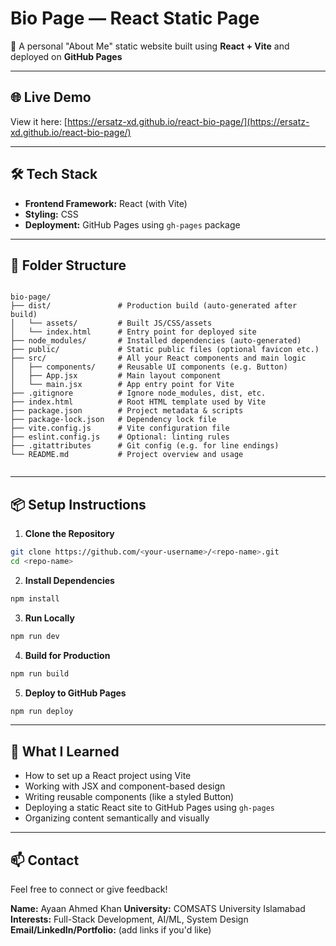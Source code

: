 
# Bio Page — React Static Page

🚀 A personal "About Me" static website built using **React + Vite** and deployed on **GitHub Pages**

---

## 🌐 Live Demo

View it here: [https://ersatz-xd.github.io/react-bio-page/](https://ersatz-xd.github.io/react-bio-page/)

---

## 🛠️ Tech Stack

- **Frontend Framework:** React (with Vite)
- **Styling:** CSS
- **Deployment:** GitHub Pages using `gh-pages` package

---

## 📁 Folder Structure

```

bio-page/
├── dist/               # Production build (auto-generated after build)
│   └── assets/         # Built JS/CSS/assets
│   └── index.html      # Entry point for deployed site
├── node_modules/       # Installed dependencies (auto-generated)
├── public/             # Static public files (optional favicon etc.)
├── src/                # All your React components and main logic
│   ├── components/     # Reusable UI components (e.g. Button)
│   ├── App.jsx         # Main layout component
│   └── main.jsx        # App entry point for Vite
├── .gitignore          # Ignore node_modules, dist, etc.
├── index.html          # Root HTML template used by Vite
├── package.json        # Project metadata & scripts
├── package-lock.json   # Dependency lock file
├── vite.config.js      # Vite configuration file
├── eslint.config.js    # Optional: linting rules
├── .gitattributes      # Git config (e.g. for line endings)
└── README.md           # Project overview and usage


````

---

## 📦 Setup Instructions

1. **Clone the Repository**

```bash
git clone https://github.com/<your-username>/<repo-name>.git
cd <repo-name>
````

2. **Install Dependencies**

```bash
npm install
```

3. **Run Locally**

```bash
npm run dev
```

4. **Build for Production**

```bash
npm run build
```

5. **Deploy to GitHub Pages**

```bash
npm run deploy
```

---

## 🧠 What I Learned

* How to set up a React project using Vite
* Working with JSX and component-based design
* Writing reusable components (like a styled Button)
* Deploying a static React site to GitHub Pages using `gh-pages`
* Organizing content semantically and visually

---

## 📫 Contact

Feel free to connect or give feedback!

**Name:** Ayaan Ahmed Khan
**University:** COMSATS University Islamabad
**Interests:** Full-Stack Development, AI/ML, System Design
**Email/LinkedIn/Portfolio:** (add links if you'd like)


